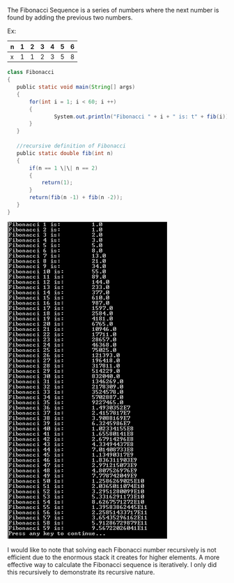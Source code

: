 The Fibonacci Sequence is a series of numbers where the next number is found by
adding the previous two numbers.

Ex:

| n | 1 | 2 | 3 | 4 | 5 | 6 |
|---|---|---|---|---|---|---|
| x | 1 | 1 | 2 | 3 | 5 | 8 |



```java
class Fibonacci
{
   public static void main(String[] args)
   {
       for(int i = 1; i < 60; i ++)
       {
               System.out.println("Fibonacci " + i + " is: t" + fib(i));
       }
   }

   //recursive definition of Fibonacci
   public static double fib(int n)
   {
       if(n == 1 \|\| n == 2)
       {
           return(1);
       }
       return(fib(n -1) + fib(n -2));
   }
}
```

![Output in terminal](media/088cc48e754c1b99e0fcd5a5eddb9d64.png)

I would like to note that solving each Fibonacci number recursively is not
efficient due to the enormous stack it creates for higher elements. A more
effective way to calculate the Fibonacci sequence is iteratively. I only did
this recursively to demonstrate its recursive nature.
